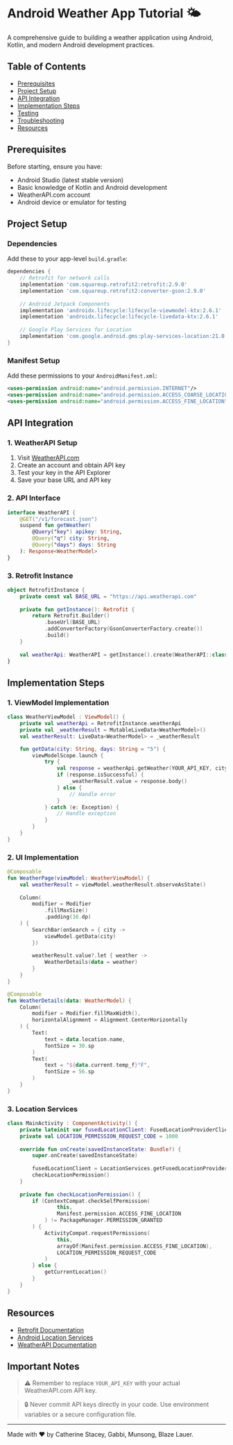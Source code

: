 # Android Weather App Tutorial 🌤️

A comprehensive guide to building a weather application using Android, Kotlin, and modern Android development practices.

## Table of Contents
- [Prerequisites](#prerequisites)
- [Project Setup](#project-setup)
- [API Integration](#api-integration)
- [Implementation Steps](#implementation-steps)
- [Testing](#testing)
- [Troubleshooting](#troubleshooting)
- [Resources](#resources)

## Prerequisites

Before starting, ensure you have:
- Android Studio (latest stable version)
- Basic knowledge of Kotlin and Android development
- WeatherAPI.com account
- Android device or emulator for testing

## Project Setup

### Dependencies
Add these to your app-level `build.gradle`:

```gradle
dependencies {
    // Retrofit for network calls
    implementation 'com.squareup.retrofit2:retrofit:2.9.0'
    implementation 'com.squareup.retrofit2:converter-gson:2.9.0'
    
    // Android Jetpack Components
    implementation 'androidx.lifecycle:lifecycle-viewmodel-ktx:2.6.1'
    implementation 'androidx.lifecycle:lifecycle-livedata-ktx:2.6.1'
    
    // Google Play Services for Location
    implementation 'com.google.android.gms:play-services-location:21.0.1'
}
```

### Manifest Setup
Add these permissions to your `AndroidManifest.xml`:

```xml
<uses-permission android:name="android.permission.INTERNET"/>
<uses-permission android:name="android.permission.ACCESS_COARSE_LOCATION"/>
<uses-permission android:name="android.permission.ACCESS_FINE_LOCATION"/>
```

## API Integration

### 1. WeatherAPI Setup
1. Visit [WeatherAPI.com](https://www.weatherapi.com/)
2. Create an account and obtain API key
3. Test your key in the API Explorer
4. Save your base URL and API key

### 2. API Interface

```kotlin
interface WeatherAPI {
    @GET("/v1/forecast.json")
    suspend fun getWeather(
        @Query("key") apikey: String,
        @Query("q") city: String,
        @Query("days") days: String
    ): Response<WeatherModel>
}
```

### 3. Retrofit Instance

```kotlin
object RetrofitInstance {
    private const val BASE_URL = "https://api.weatherapi.com"
    
    private fun getInstance(): Retrofit {
        return Retrofit.Builder()
            .baseUrl(BASE_URL)
            .addConverterFactory(GsonConverterFactory.create())
            .build()
    }
    
    val weatherApi: WeatherAPI = getInstance().create(WeatherAPI::class.java)
}
```

## Implementation Steps

### 1. ViewModel Implementation

```kotlin
class WeatherViewModel : ViewModel() {
    private val weatherApi = RetrofitInstance.weatherApi
    private val _weatherResult = MutableLiveData<WeatherModel>()
    val weatherResult: LiveData<WeatherModel> = _weatherResult

    fun getData(city: String, days: String = "5") {
        viewModelScope.launch {
            try {
                val response = weatherApi.getWeather(YOUR_API_KEY, city, days)
                if (response.isSuccessful) {
                    _weatherResult.value = response.body()
                } else {
                    // Handle error
                }
            } catch (e: Exception) {
                // Handle exception
            }
        }
    }
}
```

### 2. UI Implementation

```kotlin
@Composable
fun WeatherPage(viewModel: WeatherViewModel) {
    val weatherResult = viewModel.weatherResult.observeAsState()
    
    Column(
        modifier = Modifier
            .fillMaxSize()
            .padding(16.dp)
    ) {
        SearchBar(onSearch = { city ->
            viewModel.getData(city)
        })
        
        weatherResult.value?.let { weather ->
            WeatherDetails(data = weather)
        }
    }
}

@Composable
fun WeatherDetails(data: WeatherModel) {
    Column(
        modifier = Modifier.fillMaxWidth(),
        horizontalAlignment = Alignment.CenterHorizontally
    ) {
        Text(
            text = data.location.name,
            fontSize = 30.sp
        )
        Text(
            text = "${data.current.temp_f}°F",
            fontSize = 56.sp
        )
    }
}
```

### 3. Location Services

```kotlin
class MainActivity : ComponentActivity() {
    private lateinit var fusedLocationClient: FusedLocationProviderClient
    private val LOCATION_PERMISSION_REQUEST_CODE = 1000
    
    override fun onCreate(savedInstanceState: Bundle?) {
        super.onCreate(savedInstanceState)
        
        fusedLocationClient = LocationServices.getFusedLocationProviderClient(this)
        checkLocationPermission()
    }
    
    private fun checkLocationPermission() {
        if (ContextCompat.checkSelfPermission(
                this,
                Manifest.permission.ACCESS_FINE_LOCATION
            ) != PackageManager.PERMISSION_GRANTED
        ) {
            ActivityCompat.requestPermissions(
                this,
                arrayOf(Manifest.permission.ACCESS_FINE_LOCATION),
                LOCATION_PERMISSION_REQUEST_CODE
            )
        } else {
            getCurrentLocation()
        }
    }
}
```

## Resources

- [Retrofit Documentation](https://square.github.io/retrofit/)
- [Android Location Services](https://developer.android.com/training/location)
- [WeatherAPI Documentation](https://www.weatherapi.com/docs/)

## Important Notes

> ⚠️ Remember to replace `YOUR_API_KEY` with your actual WeatherAPI.com API key.

> 🔒 Never commit API keys directly in your code. Use environment variables or a secure configuration file.


---
Made with ❤️ by Catherine Stacey, Gabbi, Munsong, Blaze Lauer.
